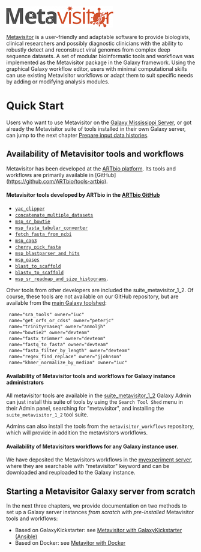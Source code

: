 ![metavisitor_logo](images/metavisitor_logo.png)


[Metavisitor](http://journals.plos.org/plosone/article?id=10.1371/journal.pone.0168397) is a user-friendly and adaptable software to provide biologists, clinical researchers and possibly diagnostic clinicians with the ability to robustly detect and reconstruct viral genomes from complex deep sequence datasets. A set of modular bioinformatic tools and workflows was implemented as the Metavisitor package in the Galaxy framework. Using the graphical Galaxy workflow editor, users with minimal computational skills can use existing Metavisitor workflows or adapt them to suit specific needs by adding or modifying analysis modules.

# Quick Start

Users who want to use Metavisitor on the [Galaxy Mississippi Server](https://mississippi.snv.jussieu.fr), or got already the Metavisitor suite of tools installed in their own Galaxy server, can jump to the next chapter [Prepare input data histories](use_cases_input_data).


## Availability of Metavisitor tools and workflows

Metavisitor has been developed at the [ARTbio platform](http://artbio.fr). Its tools and workflows are primarily available in [GitHub] (https://github.com/ARTbio/tools-artbio).

#### Metavisitor tools developed by ARTbio in the [ARTbio GitHub](https://github.com/ARTbio/tools-artbio)

- [`yac_clipper`](https://github.com/ARTbio/tools-artbio/tree/master/tools/yac_clipper)
- [`concatenate_multiple_datasets`](https://github.com/ARTbio/tools-artbio/tree/master/tools/concatenate_multiple_datasets)
- [`msp_sr_bowtie`](https://github.com/ARTbio/tools-artbio/tree/master/tools/msp_sr_bowtie)
- [`msp_fasta_tabular_converter`](https://github.com/ARTbio/tools-artbio/tree/master/tools/msp_fasta_tabular_converter)
- [`fetch_fasta_from_ncbi`](https://github.com/ARTbio/tools-artbio/tree/master/tools/fetch_fasta_from_ncbi)
- [`msp_cap3`](https://github.com/ARTbio/tools-artbio/tree/master/tools/msp_cap3)
- [`cherry_pick_fasta`](https://github.com/ARTbio/tools-artbio/tree/master/tools/cherry_pick_fasta)
- [`msp_blastparser_and_hits`](https://github.com/ARTbio/tools-artbio/tree/master/tools/msp_blastparser_and_hits)
- [`msp_oases`](https://github.com/ARTbio/tools-artbio/tree/master/tools/msp_oases)
- [`blast_to_scaffold`](https://github.com/ARTbio/tools-artbio/tree/master/tools/blast_to_scaffold)
- [`blastx_to_scaffold`](https://github.com/ARTbio/tools-artbio/tree/master/tools/blastx_to_scaffold)
- [`msp_sr_readmap_and_size_histograms`](https://github.com/ARTbio/tools-artbio/tree/master/tools/msp_sr_readmap_and_size_histograms).
    
Other tools from other developers are included the suite_metavisitor_1_2. Of course, these tools are not available on our GitHub repository, but are available from the [main Galaxy toolshed](https://toolshed.g2.bx.psu.edu/):
    
     name="sra_tools" owner="iuc"
     name="get_orfs_or_cdss" owner="peterjc" 
     name="trinityrnaseq" owner="anmoljh" 
     name="bowtie2" owner="devteam" 
     name="fastx_trimmer" owner="devteam" 
     name="fastq_to_fasta" owner="devteam" 
     name="fasta_filter_by_length" owner="devteam" 
     name="regex_find_replace" owner="jjohnson" 
     name="khmer_normalize_by_median" owner="iuc" 


#### Availability of Metavisitor tools and workflows for **Galaxy instance administrators**

All metavisitor tools are available in the [suite_metavisitor_1_2](https://toolshed.g2.bx.psu.edu/repository/browse_repositories?sort=name&operation=view_or_manage_repository&f-free-text-search=metavisitor&id=ca18473f5a7e691a)
Galaxy Admin can just install this suite of tools by using the `Search Tool Shed` menu in their Admin panel, searching for "metavisitor", and installing the `suite_metavisitor_1_2` tool suite.

Admins can also install the tools from the `metavisitor_workflows` repository, which will provide in addition the metavisitors workflows.

#### Availability of Metavisitors workflows for any Galaxy instance user.
We have deposited the Metavisitors workflows in the [myexperiment server](http://www.myexperiment.org/workflows), where they are searchable with "metavisitor" keyword and can be downloaded and reuploaded to the Galaxy instance.

## Starting a Metavisitor Galaxy server from scratch

In the next three chapters, we provide documentation on two methods to set up a Galaxy server instances *from scratch* with *pre-installed* Metavisitor tools and workflows:

- Based on GalaxyKickstarter: see [Metavisitor with GalaxyKickstarter (Ansible)](metavisitor_ansible.md)
- Based on Docker: see [Metavitor with Docker](metavisitor_docker.md)
